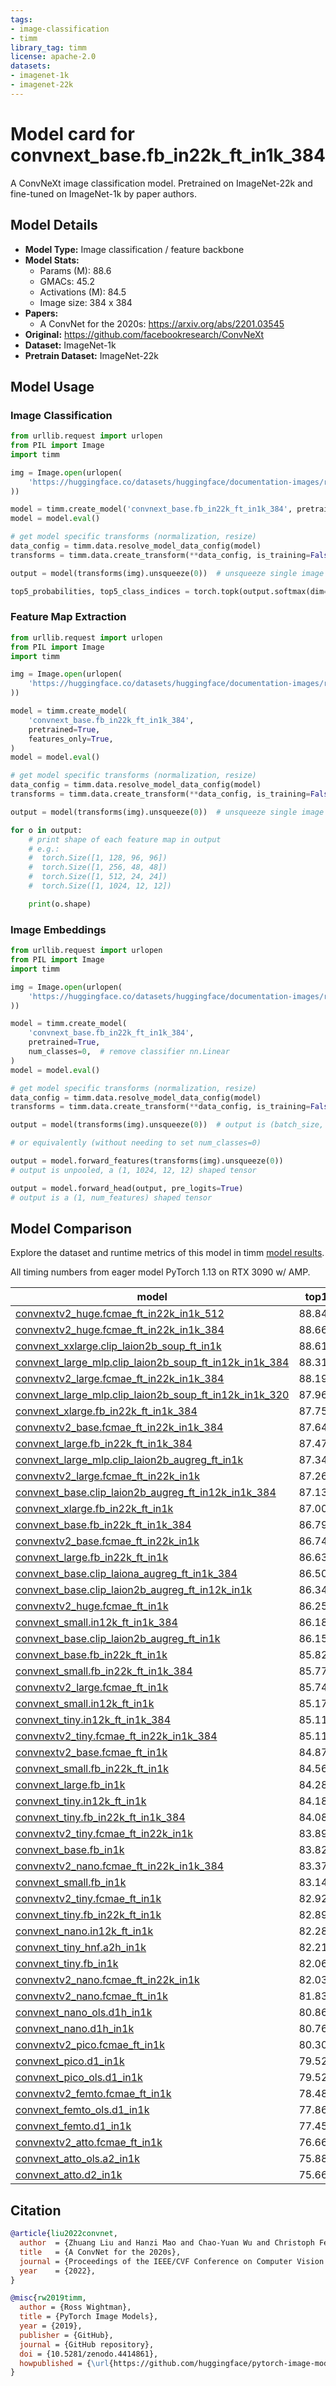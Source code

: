 ```yaml
---
tags:
- image-classification
- timm
library_tag: timm
license: apache-2.0
datasets:
- imagenet-1k
- imagenet-22k
---
```

# Model card for convnext_base.fb_in22k_ft_in1k_384

A ConvNeXt image classification model. Pretrained on ImageNet-22k and fine-tuned on ImageNet-1k by paper authors.


## Model Details
- **Model Type:** Image classification / feature backbone
- **Model Stats:**
  - Params (M): 88.6
  - GMACs: 45.2
  - Activations (M): 84.5
  - Image size: 384 x 384
- **Papers:**
  - A ConvNet for the 2020s: https://arxiv.org/abs/2201.03545
- **Original:** https://github.com/facebookresearch/ConvNeXt
- **Dataset:** ImageNet-1k
- **Pretrain Dataset:** ImageNet-22k

## Model Usage
### Image Classification
```python
from urllib.request import urlopen
from PIL import Image
import timm

img = Image.open(urlopen(
    'https://huggingface.co/datasets/huggingface/documentation-images/resolve/main/beignets-task-guide.png'
))

model = timm.create_model('convnext_base.fb_in22k_ft_in1k_384', pretrained=True)
model = model.eval()

# get model specific transforms (normalization, resize)
data_config = timm.data.resolve_model_data_config(model)
transforms = timm.data.create_transform(**data_config, is_training=False)

output = model(transforms(img).unsqueeze(0))  # unsqueeze single image into batch of 1

top5_probabilities, top5_class_indices = torch.topk(output.softmax(dim=1) * 100, k=5)
```

### Feature Map Extraction
```python
from urllib.request import urlopen
from PIL import Image
import timm

img = Image.open(urlopen(
    'https://huggingface.co/datasets/huggingface/documentation-images/resolve/main/beignets-task-guide.png'
))

model = timm.create_model(
    'convnext_base.fb_in22k_ft_in1k_384',
    pretrained=True,
    features_only=True,
)
model = model.eval()

# get model specific transforms (normalization, resize)
data_config = timm.data.resolve_model_data_config(model)
transforms = timm.data.create_transform(**data_config, is_training=False)

output = model(transforms(img).unsqueeze(0))  # unsqueeze single image into batch of 1

for o in output:
    # print shape of each feature map in output
    # e.g.:
    #  torch.Size([1, 128, 96, 96])
    #  torch.Size([1, 256, 48, 48])
    #  torch.Size([1, 512, 24, 24])
    #  torch.Size([1, 1024, 12, 12])

    print(o.shape)
```

### Image Embeddings
```python
from urllib.request import urlopen
from PIL import Image
import timm

img = Image.open(urlopen(
    'https://huggingface.co/datasets/huggingface/documentation-images/resolve/main/beignets-task-guide.png'
))

model = timm.create_model(
    'convnext_base.fb_in22k_ft_in1k_384',
    pretrained=True,
    num_classes=0,  # remove classifier nn.Linear
)
model = model.eval()

# get model specific transforms (normalization, resize)
data_config = timm.data.resolve_model_data_config(model)
transforms = timm.data.create_transform(**data_config, is_training=False)

output = model(transforms(img).unsqueeze(0))  # output is (batch_size, num_features) shaped tensor

# or equivalently (without needing to set num_classes=0)

output = model.forward_features(transforms(img).unsqueeze(0))
# output is unpooled, a (1, 1024, 12, 12) shaped tensor

output = model.forward_head(output, pre_logits=True)
# output is a (1, num_features) shaped tensor
```

## Model Comparison
Explore the dataset and runtime metrics of this model in timm [model results](https://github.com/huggingface/pytorch-image-models/tree/main/results).

All timing numbers from eager model PyTorch 1.13 on RTX 3090 w/ AMP.

| model                                                                                                                        |top1  |top5  |img_size|param_count|gmacs |macts |samples_per_sec|batch_size|
|------------------------------------------------------------------------------------------------------------------------------|------|------|--------|-----------|------|------|---------------|----------|
| [convnextv2_huge.fcmae_ft_in22k_in1k_512](https://huggingface.co/timm/convnextv2_huge.fcmae_ft_in22k_in1k_512)               |88.848|98.742|512     |660.29     |600.81|413.07|28.58          |48        |
| [convnextv2_huge.fcmae_ft_in22k_in1k_384](https://huggingface.co/timm/convnextv2_huge.fcmae_ft_in22k_in1k_384)               |88.668|98.738|384     |660.29     |337.96|232.35|50.56          |64        |
| [convnext_xxlarge.clip_laion2b_soup_ft_in1k](https://huggingface.co/timm/convnext_xxlarge.clip_laion2b_soup_ft_in1k)         |88.612|98.704|256     |846.47     |198.09|124.45|122.45         |256       |
| [convnext_large_mlp.clip_laion2b_soup_ft_in12k_in1k_384](https://huggingface.co/timm/convnext_large_mlp.clip_laion2b_soup_ft_in12k_in1k_384)             |88.312|98.578|384     |200.13     |101.11|126.74|196.84         |256       |
| [convnextv2_large.fcmae_ft_in22k_in1k_384](https://huggingface.co/timm/convnextv2_large.fcmae_ft_in22k_in1k_384)             |88.196|98.532|384     |197.96     |101.1 |126.74|128.94         |128       |
| [convnext_large_mlp.clip_laion2b_soup_ft_in12k_in1k_320](https://huggingface.co/timm/convnext_large_mlp.clip_laion2b_soup_ft_in12k_in1k_320)             |87.968|98.47 |320     |200.13     |70.21 |88.02 |283.42         |256       |
| [convnext_xlarge.fb_in22k_ft_in1k_384](https://huggingface.co/timm/convnext_xlarge.fb_in22k_ft_in1k_384)                     |87.75 |98.556|384     |350.2      |179.2 |168.99|124.85         |192       |
| [convnextv2_base.fcmae_ft_in22k_in1k_384](https://huggingface.co/timm/convnextv2_base.fcmae_ft_in22k_in1k_384)               |87.646|98.422|384     |88.72      |45.21 |84.49 |209.51         |256       |
| [convnext_large.fb_in22k_ft_in1k_384](https://huggingface.co/timm/convnext_large.fb_in22k_ft_in1k_384)                       |87.476|98.382|384     |197.77     |101.1 |126.74|194.66         |256       |
| [convnext_large_mlp.clip_laion2b_augreg_ft_in1k](https://huggingface.co/timm/convnext_large_mlp.clip_laion2b_augreg_ft_in1k) |87.344|98.218|256     |200.13     |44.94 |56.33 |438.08         |256       |
| [convnextv2_large.fcmae_ft_in22k_in1k](https://huggingface.co/timm/convnextv2_large.fcmae_ft_in22k_in1k)                     |87.26 |98.248|224     |197.96     |34.4  |43.13 |376.84         |256       |
| [convnext_base.clip_laion2b_augreg_ft_in12k_in1k_384](https://huggingface.co/timm/convnext_base.clip_laion2b_augreg_ft_in12k_in1k_384)                   |87.138|98.212|384     |88.59      |45.21 |84.49 |365.47         |256       |
| [convnext_xlarge.fb_in22k_ft_in1k](https://huggingface.co/timm/convnext_xlarge.fb_in22k_ft_in1k)                             |87.002|98.208|224     |350.2      |60.98 |57.5  |368.01         |256       |
| [convnext_base.fb_in22k_ft_in1k_384](https://huggingface.co/timm/convnext_base.fb_in22k_ft_in1k_384)                         |86.796|98.264|384     |88.59      |45.21 |84.49 |366.54         |256       |
| [convnextv2_base.fcmae_ft_in22k_in1k](https://huggingface.co/timm/convnextv2_base.fcmae_ft_in22k_in1k)                       |86.74 |98.022|224     |88.72      |15.38 |28.75 |624.23         |256       |
| [convnext_large.fb_in22k_ft_in1k](https://huggingface.co/timm/convnext_large.fb_in22k_ft_in1k)                               |86.636|98.028|224     |197.77     |34.4  |43.13 |581.43         |256       |
| [convnext_base.clip_laiona_augreg_ft_in1k_384](https://huggingface.co/timm/convnext_base.clip_laiona_augreg_ft_in1k_384)     |86.504|97.97 |384     |88.59      |45.21 |84.49 |368.14         |256       |
| [convnext_base.clip_laion2b_augreg_ft_in12k_in1k](https://huggingface.co/timm/convnext_base.clip_laion2b_augreg_ft_in12k_in1k)                           |86.344|97.97 |256     |88.59      |20.09 |37.55 |816.14         |256       |
| [convnextv2_huge.fcmae_ft_in1k](https://huggingface.co/timm/convnextv2_huge.fcmae_ft_in1k)                                   |86.256|97.75 |224     |660.29     |115.0 |79.07 |154.72         |256       |
| [convnext_small.in12k_ft_in1k_384](https://huggingface.co/timm/convnext_small.in12k_ft_in1k_384)                             |86.182|97.92 |384     |50.22      |25.58 |63.37 |516.19         |256       |
| [convnext_base.clip_laion2b_augreg_ft_in1k](https://huggingface.co/timm/convnext_base.clip_laion2b_augreg_ft_in1k)           |86.154|97.68 |256     |88.59      |20.09 |37.55 |819.86         |256       |
| [convnext_base.fb_in22k_ft_in1k](https://huggingface.co/timm/convnext_base.fb_in22k_ft_in1k)                                 |85.822|97.866|224     |88.59      |15.38 |28.75 |1037.66        |256       |
| [convnext_small.fb_in22k_ft_in1k_384](https://huggingface.co/timm/convnext_small.fb_in22k_ft_in1k_384)                       |85.778|97.886|384     |50.22      |25.58 |63.37 |518.95         |256       |
| [convnextv2_large.fcmae_ft_in1k](https://huggingface.co/timm/convnextv2_large.fcmae_ft_in1k)                                 |85.742|97.584|224     |197.96     |34.4  |43.13 |375.23         |256       |
| [convnext_small.in12k_ft_in1k](https://huggingface.co/timm/convnext_small.in12k_ft_in1k)                                     |85.174|97.506|224     |50.22      |8.71  |21.56 |1474.31        |256       |
| [convnext_tiny.in12k_ft_in1k_384](https://huggingface.co/timm/convnext_tiny.in12k_ft_in1k_384)                               |85.118|97.608|384     |28.59      |13.14 |39.48 |856.76         |256       |
| [convnextv2_tiny.fcmae_ft_in22k_in1k_384](https://huggingface.co/timm/convnextv2_tiny.fcmae_ft_in22k_in1k_384)               |85.112|97.63 |384     |28.64      |13.14 |39.48 |491.32         |256       |
| [convnextv2_base.fcmae_ft_in1k](https://huggingface.co/timm/convnextv2_base.fcmae_ft_in1k)                                   |84.874|97.09 |224     |88.72      |15.38 |28.75 |625.33         |256       |
| [convnext_small.fb_in22k_ft_in1k](https://huggingface.co/timm/convnext_small.fb_in22k_ft_in1k)                               |84.562|97.394|224     |50.22      |8.71  |21.56 |1478.29        |256       |
| [convnext_large.fb_in1k](https://huggingface.co/timm/convnext_large.fb_in1k)                                                 |84.282|96.892|224     |197.77     |34.4  |43.13 |584.28         |256       |
| [convnext_tiny.in12k_ft_in1k](https://huggingface.co/timm/convnext_tiny.in12k_ft_in1k)                                       |84.186|97.124|224     |28.59      |4.47  |13.44 |2433.7         |256       |
| [convnext_tiny.fb_in22k_ft_in1k_384](https://huggingface.co/timm/convnext_tiny.fb_in22k_ft_in1k_384)                         |84.084|97.14 |384     |28.59      |13.14 |39.48 |862.95         |256       |
| [convnextv2_tiny.fcmae_ft_in22k_in1k](https://huggingface.co/timm/convnextv2_tiny.fcmae_ft_in22k_in1k)                       |83.894|96.964|224     |28.64      |4.47  |13.44 |1452.72        |256       |
| [convnext_base.fb_in1k](https://huggingface.co/timm/convnext_base.fb_in1k)                                                   |83.82 |96.746|224     |88.59      |15.38 |28.75 |1054.0         |256       |
| [convnextv2_nano.fcmae_ft_in22k_in1k_384](https://huggingface.co/timm/convnextv2_nano.fcmae_ft_in22k_in1k_384)               |83.37 |96.742|384     |15.62      |7.22  |24.61 |801.72         |256       |
| [convnext_small.fb_in1k](https://huggingface.co/timm/convnext_small.fb_in1k)                                                 |83.142|96.434|224     |50.22      |8.71  |21.56 |1464.0         |256       |
| [convnextv2_tiny.fcmae_ft_in1k](https://huggingface.co/timm/convnextv2_tiny.fcmae_ft_in1k)                                   |82.92 |96.284|224     |28.64      |4.47  |13.44 |1425.62        |256       |
| [convnext_tiny.fb_in22k_ft_in1k](https://huggingface.co/timm/convnext_tiny.fb_in22k_ft_in1k)                                 |82.898|96.616|224     |28.59      |4.47  |13.44 |2480.88        |256       |
| [convnext_nano.in12k_ft_in1k](https://huggingface.co/timm/convnext_nano.in12k_ft_in1k)                                       |82.282|96.344|224     |15.59      |2.46  |8.37  |3926.52        |256       |
| [convnext_tiny_hnf.a2h_in1k](https://huggingface.co/timm/convnext_tiny_hnf.a2h_in1k)                                         |82.216|95.852|224     |28.59      |4.47  |13.44 |2529.75        |256       |
| [convnext_tiny.fb_in1k](https://huggingface.co/timm/convnext_tiny.fb_in1k)                                                   |82.066|95.854|224     |28.59      |4.47  |13.44 |2346.26        |256       |
| [convnextv2_nano.fcmae_ft_in22k_in1k](https://huggingface.co/timm/convnextv2_nano.fcmae_ft_in22k_in1k)                       |82.03 |96.166|224     |15.62      |2.46  |8.37  |2300.18        |256       |
| [convnextv2_nano.fcmae_ft_in1k](https://huggingface.co/timm/convnextv2_nano.fcmae_ft_in1k)                                   |81.83 |95.738|224     |15.62      |2.46  |8.37  |2321.48        |256       |
| [convnext_nano_ols.d1h_in1k](https://huggingface.co/timm/convnext_nano_ols.d1h_in1k)                                         |80.866|95.246|224     |15.65      |2.65  |9.38  |3523.85        |256       |
| [convnext_nano.d1h_in1k](https://huggingface.co/timm/convnext_nano.d1h_in1k)                                                 |80.768|95.334|224     |15.59      |2.46  |8.37  |3915.58        |256       |
| [convnextv2_pico.fcmae_ft_in1k](https://huggingface.co/timm/convnextv2_pico.fcmae_ft_in1k)                                   |80.304|95.072|224     |9.07       |1.37  |6.1   |3274.57        |256       |
| [convnext_pico.d1_in1k](https://huggingface.co/timm/convnext_pico.d1_in1k)                                                   |79.526|94.558|224     |9.05       |1.37  |6.1   |5686.88        |256       |
| [convnext_pico_ols.d1_in1k](https://huggingface.co/timm/convnext_pico_ols.d1_in1k)                                           |79.522|94.692|224     |9.06       |1.43  |6.5   |5422.46        |256       |
| [convnextv2_femto.fcmae_ft_in1k](https://huggingface.co/timm/convnextv2_femto.fcmae_ft_in1k)                                 |78.488|93.98 |224     |5.23       |0.79  |4.57  |4264.2         |256       |
| [convnext_femto_ols.d1_in1k](https://huggingface.co/timm/convnext_femto_ols.d1_in1k)                                         |77.86 |93.83 |224     |5.23       |0.82  |4.87  |6910.6         |256       |
| [convnext_femto.d1_in1k](https://huggingface.co/timm/convnext_femto.d1_in1k)                                                 |77.454|93.68 |224     |5.22       |0.79  |4.57  |7189.92        |256       |
| [convnextv2_atto.fcmae_ft_in1k](https://huggingface.co/timm/convnextv2_atto.fcmae_ft_in1k)                                   |76.664|93.044|224     |3.71       |0.55  |3.81  |4728.91        |256       |
| [convnext_atto_ols.a2_in1k](https://huggingface.co/timm/convnext_atto_ols.a2_in1k)                                           |75.88 |92.846|224     |3.7        |0.58  |4.11  |7963.16        |256       |
| [convnext_atto.d2_in1k](https://huggingface.co/timm/convnext_atto.d2_in1k)                                                   |75.664|92.9  |224     |3.7        |0.55  |3.81  |8439.22        |256       |

## Citation
```bibtex
@article{liu2022convnet,
  author  = {Zhuang Liu and Hanzi Mao and Chao-Yuan Wu and Christoph Feichtenhofer and Trevor Darrell and Saining Xie},
  title   = {A ConvNet for the 2020s},
  journal = {Proceedings of the IEEE/CVF Conference on Computer Vision and Pattern Recognition (CVPR)},
  year    = {2022},
}
```
```bibtex
@misc{rw2019timm,
  author = {Ross Wightman},
  title = {PyTorch Image Models},
  year = {2019},
  publisher = {GitHub},
  journal = {GitHub repository},
  doi = {10.5281/zenodo.4414861},
  howpublished = {\url{https://github.com/huggingface/pytorch-image-models}}
}
```
